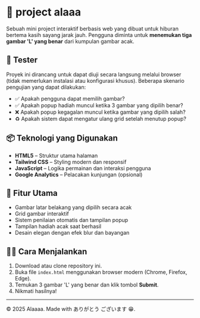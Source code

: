 # 🎯 project alaaa

Sebuah mini project interaktif berbasis web yang dibuat untuk hiburan bertema kasih sayang jarak jauh. Pengguna diminta untuk **menemukan tiga gambar 'L' yang benar** dari kumpulan gambar acak.

## 🧪 Tester

Proyek ini dirancang untuk dapat diuji secara langsung melalui browser (tidak memerlukan instalasi atau konfigurasi khusus). Beberapa skenario pengujian yang dapat dilakukan:

- ✅ Apakah pengguna dapat memilih gambar?
- ✅ Apakah popup hadiah muncul ketika 3 gambar yang dipilih benar?
- ❌ Apakah popup kegagalan muncul ketika gambar yang dipilih salah?
- ♻️ Apakah sistem dapat mengatur ulang grid setelah menutup popup?

## 📦 Teknologi yang Digunakan

- **HTML5** – Struktur utama halaman
- **Tailwind CSS** – Styling modern dan responsif
- **JavaScript** – Logika permainan dan interaksi pengguna
- **Google Analytics** – Pelacakan kunjungan (opsional)

## 📸 Fitur Utama

- Gambar latar belakang yang dipilih secara acak
- Grid gambar interaktif
- Sistem penilaian otomatis dan tampilan popup
- Tampilan hadiah acak saat berhasil
- Desain elegan dengan efek blur dan bayangan

## 👩‍💻 Cara Menjalankan

1. Download atau clone repository ini.
2. Buka file `index.html` menggunakan browser modern (Chrome, Firefox, Edge).
3. Temukan 3 gambar 'L' yang benar dan klik tombol **Submit**.
4. Nikmati hasilnya!

---

&copy; 2025 Alaaaa. Made with ありがとう ございます 😁.
